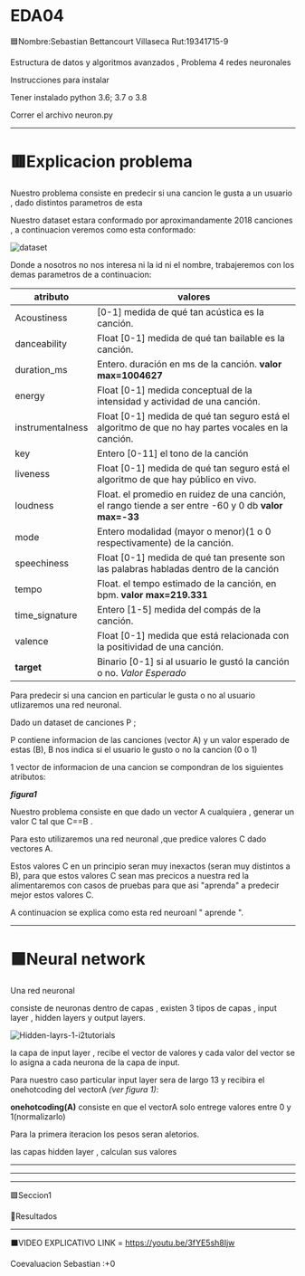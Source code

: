 # EDA04

🟦Nombre:Sebastian Bettancourt Villaseca Rut:19341715-9


Estructura de datos y algoritmos avanzados , Problema 4 redes neuronales

Instrucciones para instalar

Tener instalado python 3.6; 3.7 o 3.8

Correr el archivo neuron.py

-----------------------------------------------------


# 🟥Explicacion problema

Nuestro problema consiste en predecir si una cancion le gusta a un usuario , dado distintos parametros de esta

Nuestro dataset estara conformado por aproximandamente 2018 canciones , a continuacion veremos como esta conformado:

![dataset](https://user-images.githubusercontent.com/82010968/120158518-390e8080-c1c2-11eb-8bf8-bb320cd1d39f.png)

Donde a nosotros no nos interesa ni la id ni el nombre, trabajeremos con los demas parametros de a continuacion:


atributo | valores
-------------|----------------------------------------------------------------------------------------------
Acoustiness  		|[0-1] medida de qué tan acústica es la canción.
danceability  |Float [0-1] medida de qué tan bailable es la canción.
duration_ms 	|Entero. duración en ms de la canción. **valor max=1004627**
energy  		|Float [0-1] medida conceptual de la intensidad y actividad de una canción.
instrumentalness|Float [0-1] medida de qué tan seguro está el algoritmo de que no hay partes vocales en la canción.
key 			|Entero [0-11] el tono de la canción
liveness  	|Float [0-1] medida de qué tan seguro está el algoritmo de que hay público en vivo.
loudness 	 |Float. el promedio en ruidez de una canción, el rango tiende a ser entre -60 y 0 db **valor max=-33**
mode   			|Entero modalidad (mayor o menor)(1 o 0 respectivamente) de la canción.
speechiness	 |Float [0-1] medida de qué tan presente son las palabras habladas dentro de la canción
tempo 		|Float. el tempo estimado de la canción, en bpm. **valor max=219.331**
time_signature|Entero [1-5] medida del compás de la canción.
valence 	|Float [0-1] medida que está relacionada con la positividad de una canción.
**target** |Binario [0-1] si al usuario le gustó la canción o no. *Valor Esperado*


Para predecir si una cancion en particular le gusta o no al usuario utlizaremos una red neuronal.






Dado un dataset de canciones P ;

P contiene informacion de las canciones (vector A) y un valor esperado de estas (B), B nos indica si el usuario le gusto o no la cancion (0 o 1)

1 vector de informacion de una cancion se compondran de los siguientes atributos:



***figura1***

Nuestro problema consiste en que dado un vector A cualquiera , generar un valor C tal que C==B .




Para esto utilizaremos una red neuronal ,que predice valores C dado vectores A. 

Estos valores C en un principio seran muy inexactos (seran muy distintos a B), para que estos valores C sean mas precicos a nuestra red la alimentaremos con casos de pruebas para que asi "aprenda" a predecir mejor estos valores C.

A continuacion se explica como esta red neuroanl " aprende ".




---------------------------------------------------

 
# 🟩Neural network 

Una red neuronal


consiste de neuronas dentro de capas , existen 3 tipos de capas , input layer , hidden layers y output layers. 


![Hidden-layrs-1-i2tutorials](https://user-images.githubusercontent.com/82010968/120152084-090faf00-c1bb-11eb-817a-b5ecde4f29d4.jpg)


la capa de input layer , recibe el vector de valores y cada valor del vector se lo asigna a cada neurona de la capa de input.

Para nuestro caso particular input layer sera de largo 13 y recibira el onehotcoding del vectorA *(ver figura 1)*:


**onehotcoding(A)** consiste en que el vectorA solo entrege valores entre 0 y 1(normalizarlo)

Para la primera iteracion los pesos seran aletorios.












las capas hidden layer , calculan sus valores 



------------------------------------------


  

------------------------------






-------------------------

🟪Seccion1


🔴Resultados


------


⬛VIDEO EXPLICATIVO LINK = https://youtu.be/3fYE5sh8Ijw


Coevaluacion 
Sebastian :+0
